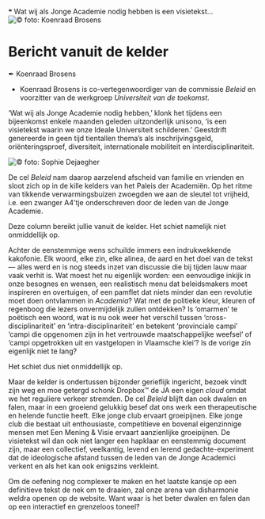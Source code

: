 ❝ Wat wij als Jonge Academie nodig hebben is een visietekst… ![](visietekst.jpg "© foto: Koenraad Brosens")

# Bericht vanuit de kelder

✒ Koenraad Brosens
- Koenraad Brosens is co-vertegenwoordiger van de commissie _Beleid_ en voorzitter van de werkgroep _Universiteit van de toekomst_.

‘Wat wij als Jonge Academie nodig hebben,’ klonk het tijdens een bijeenkomst enkele maanden geleden uitzonderlijk unisono, ‘is een visietekst waarin we onze Ideale Universiteit schilderen.’ Geestdrift genereerde in geen tijd tientallen thema’s als inschrijvingsgeld, oriënteringsproef, diversiteit, internationale mobiliteit en interdisciplinariteit.

![](KoenBrosens.jpg "© foto: Sophie Dejaegher")

De cel _Beleid_ nam daarop aarzelend afscheid van familie en vrienden en sloot zich op in de kille kelders van het Paleis der Academiën. Op het ritme van tikkende verwarmingsbuizen zwoegden we aan de sleutel tot vrijheid, i.e. een zwanger A4’tje onderschreven door de leden van de Jonge Academie.

Deze column bereikt jullie vanuit de kelder. Het schiet namelijk niet onmiddellijk op.

Achter de eenstemmige wens schuilde immers een indrukwekkende kakofonie. Elk woord, elke zin, elke alinea, de aard en het doel van de tekst — alles werd en is nog steeds inzet van discussie die bij tijden lauw maar vaak verhit is. Wat moest het nu eigenlijk worden: een eenvoudige inkijk in onze besognes en wensen, een realistisch menu dat beleidsmakers moet inspireren en overtuigen, of een pamflet dat niets minder dan een revolutie moet doen ontvlammen in _Academia_? Wat met de politieke kleur, kleuren of regenboog die lezers onvermijdelijk zullen ontdekken? Is ‘omarmen’ te poëtisch een woord, wat is nu ook weer het verschil tussen ‘cross-disciplinariteit’ en ‘intra-disciplinariteit’ en betekent ‘provinciale campi’ ‘campi die opgenomen zijn in het vertrouwde maatschappelijke weefsel’ of ‘campi opgetrokken uit en vastgelopen in Vlaamsche klei’? Is de vorige zin eigenlijk niet te lang?

Het schiet dus niet onmiddellijk op.

Maar de kelder is ondertussen bijzonder gerieflijk ingericht, bezoek vindt zijn weg en moe getergd schonk Dropbox™ de JA een eigen _cloud_ omdat we het reguliere verkeer stremden. De cel _Beleid_ blijft dan ook dwalen en falen, maar in een groeiend gelukkig besef dat ons werk een therapeutische en helende functie heeft. Elke jonge club ervaart groeipijnen. Elke jonge club die bestaat uit enthousiaste, competitieve en bovenal eigenzinnige mensen met Een Mening & Visie ervaart aanzienlijke groeipijnen. De visietekst wil dan ook niet langer een hapklaar en eenstemmig document zijn, maar een collectief, veelkantig, levend en lerend gedachte-experiment dat de ideologische afstand tussen de leden van de Jonge Academici verkent en als het kan ook enigszins verkleint.

Om de oefening nog complexer te maken en het laatste kansje op een definitieve tekst de nek om te draaien, zal onze arena van disharmonie weldra openen op de website. Want waar is het beter dwalen en falen dan op een interactief en grenzeloos toneel?
